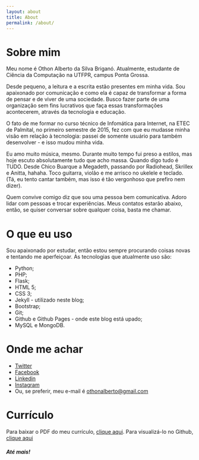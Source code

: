 ```yaml
---
layout: about
title: About
permalink: /about/
---
```

# Sobre mim

Meu nome é Othon Alberto da Silva Briganó. Atualmente, estudante de Ciência da Computação na UTFPR, campus Ponta Grossa.

Desde pequeno, a leitura e a escrita estão presentes em minha vida. Sou apaixonado por comunicação e como ela é capaz de transformar a forma de pensar e de viver de uma sociedade. Busco fazer parte de uma organização sem fins lucrativos que faça essas transformações acontecerem, através da tecnologia e educação.

O fato de me formar no curso técnico de Infomática para Internet, na ETEC de Palmital, no primeiro semestre de 2015, fez com que eu mudasse minha visão em relação à tecnologia: passei de somente usuário para também desenvolver - e isso mudou minha vida.

Eu amo muito música, mesmo. Durante muito tempo fui preso a estilos, mas hoje escuto absolutamente tudo que acho massa. Quando digo tudo é TUDO. Desde Chico Buarque a Megadeth, passando por Radiohead, Skrillex e Anitta, hahaha. Toco guitarra, violão e me arrisco no ukelele e teclado. (Tá, eu tento cantar também, mas isso é tão vergonhoso que prefiro nem dizer).


Quem convive comigo diz que sou uma pessoa bem comunicativa. Adoro lidar com pessoas e trocar experiências. Meus contatos estarão abaixo, então, se quiser conversar sobre qualquer coisa, basta me chamar.

# O que eu uso

Sou apaixonado por estudar, então estou sempre procurando coisas novas e tentando me aperfeiçoar. As tecnologias que atualmente uso são:

* Python;
* PHP;
* Flask;
* HTML 5;
* CSS 3;
* Jekyll - utilizado neste blog;
* Bootstrap;
* Git;
* Github e Github Pages - onde este blog está upado;
* MySQL e MongoDB.

# Onde me achar

* [Twitter](http://twitter.com/othonalberto)
* [Facebook](https://www.facebook.com/othonnn)
* [Linkedin](https://br.linkedin.com/in/othonbrigano)
* [Instagram](https://www.instagram.com/othonalberto/)
* Ou, se preferir, meu e-mail é othonalberto@gmail.com

# Currículo

Para baixar o PDF do meu currículo, [clique aqui](https://www.dropbox.com/s/q7h2vptjhggutzn/curriculo_OTHON.pdf?dl=0).
Para visualizá-lo no Github, [clique aqui](https://github.com/othonalberto/curriculo-othon)


##### Até mais!
